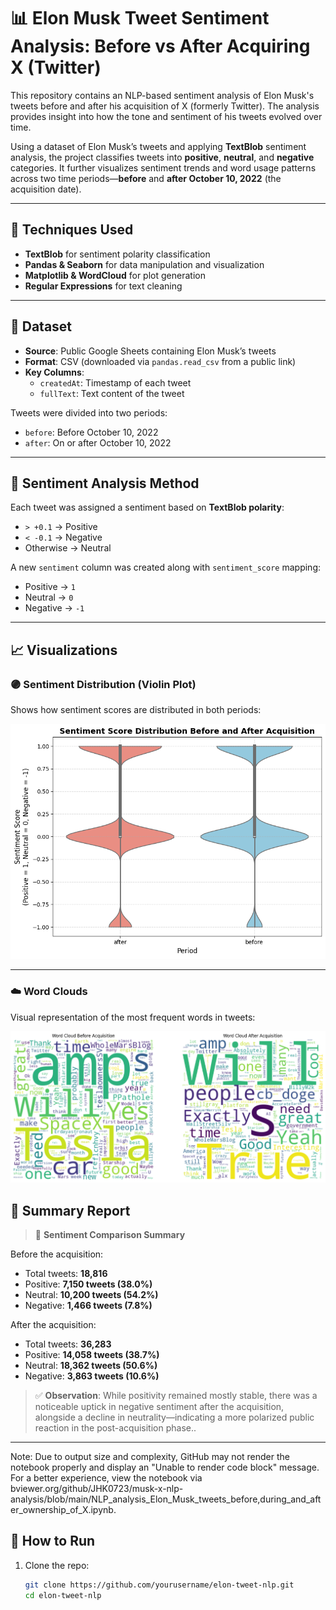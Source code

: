 # 📊 Elon Musk Tweet Sentiment Analysis: Before vs After Acquiring X (Twitter)

This repository contains an NLP-based sentiment analysis of Elon Musk's tweets before and after his acquisition of X (formerly Twitter). The analysis provides insight into how the tone and sentiment of his tweets evolved over time.

Using a dataset of Elon Musk’s tweets and applying **TextBlob** sentiment analysis, the project classifies tweets into **positive**, **neutral**, and **negative** categories. It further visualizes sentiment trends and word usage patterns across two time periods—**before** and **after October 10, 2022** (the acquisition date).

---

## 🔧 Techniques Used

- **TextBlob** for sentiment polarity classification
- **Pandas & Seaborn** for data manipulation and visualization
- **Matplotlib & WordCloud** for plot generation
- **Regular Expressions** for text cleaning

---

## 📅 Dataset

- **Source**: Public Google Sheets containing Elon Musk’s tweets  
- **Format**: CSV (downloaded via `pandas.read_csv` from a public link)  
- **Key Columns**:  
  - `createdAt`: Timestamp of each tweet  
  - `fullText`: Text content of the tweet  

Tweets were divided into two periods:
- `before`: Before October 10, 2022
- `after`: On or after October 10, 2022

---

## 🧠 Sentiment Analysis Method

Each tweet was assigned a sentiment based on **TextBlob polarity**:
- `> +0.1` → Positive  
- `< -0.1` → Negative  
- Otherwise → Neutral  

A new `sentiment` column was created along with `sentiment_score` mapping:
- Positive → `1`
- Neutral → `0`
- Negative → `-1`

---

## 📈 Visualizations

### 🟣 Sentiment Distribution (Violin Plot)

Shows how sentiment scores are distributed in both periods:

![Violin Plot](https://github.com/JHK0723/musk-x-nlp-analysis/blob/ef2c6570740ebe9a44effbc6ba209688bd6ef6c8/violinplotnlpelon.png)

---

### ☁️ Word Clouds

Visual representation of the most frequent words in tweets:

![Violin Plot](https://github.com/JHK0723/musk-x-nlp-analysis/blob/ef2c6570740ebe9a44effbc6ba209688bd6ef6c8/wordcloudnlpelon.png)

## 📝 Summary Report

> 📌 **Sentiment Comparison Summary**

Before the acquisition:
- Total tweets: **18,816**
- Positive: **7,150 tweets (38.0%)**
- Neutral: **10,200 tweets (54.2%)**
- Negative: **1,466 tweets (7.8%)**

After the acquisition:
- Total tweets: **36,283**
- Positive: **14,058 tweets (38.7%)**
- Neutral: **18,362 tweets (50.6%)**
- Negative: **3,863 tweets (10.6%)**

> ✅ **Observation**: While positivity remained mostly stable, there was a noticeable uptick in negative sentiment after the acquisition, alongside a decline in neutrality—indicating a more polarized public reaction in the post-acquisition phase..

---

Note: Due to output size and complexity, GitHub may not render the notebook properly and display an "Unable to render code block" message. For a better experience, view the notebook via bviewer.org/github/JHK0723/musk-x-nlp-analysis/blob/main/NLP_analysis_Elon_Musk_tweets_before,during_and_after_ownership_of_X.ipynb.

## 🚀 How to Run

1. Clone the repo:
   ```bash
   git clone https://github.com/yourusername/elon-tweet-nlp.git
   cd elon-tweet-nlp

   
